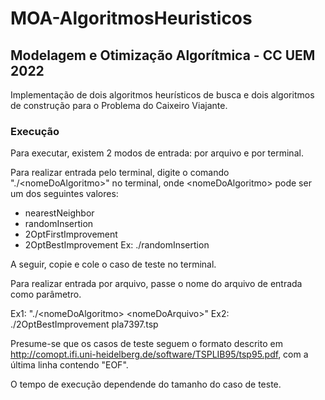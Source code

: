 # MOA-AlgoritmosHeuristicos

## Modelagem e Otimização Algorítmica - CC UEM 2022

Implementação de dois algoritmos heurísticos de busca e dois algoritmos de construção para o Problema do Caixeiro Viajante.

### Execução

Para executar, existem 2 modos de entrada: por arquivo e por terminal.

Para realizar entrada pelo terminal, digite o comando "./\<nomeDoAlgoritmo\>" no terminal, onde \<nomeDoAlgoritmo\> pode ser um dos seguintes valores:

- nearestNeighbor
- randomInsertion
- 2OptFirstImprovement
- 2OptBestImprovement
  Ex: ./randomInsertion

A seguir, copie e cole o caso de teste no terminal.

Para realizar entrada por arquivo, passe o nome do arquivo de entrada como parâmetro.

Ex1: "./\<nomeDoAlgoritmo\> \<nomeDoArquivo\>"
Ex2: ./2OptBestImprovement pla7397.tsp

Presume-se que os casos de teste seguem o formato descrito em http://comopt.ifi.uni-heidelberg.de/software/TSPLIB95/tsp95.pdf, com a última linha contendo "EOF".

O tempo de execução dependende do tamanho do caso de teste.
